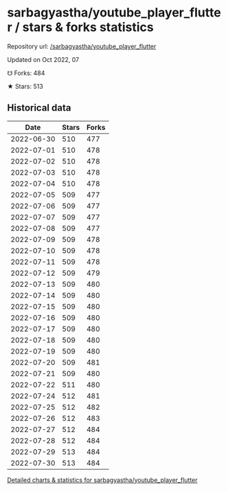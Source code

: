 # sarbagyastha/youtube_player_flutter / stars & forks statistics

Repository url: [/sarbagyastha/youtube_player_flutter](https://github.com/sarbagyastha/youtube_player_flutter)

Updated on Oct 2022, 07

☋ Forks: 484

★ Stars: 513

## Historical data
| Date | Stars | Forks |
|------|-------|-------|
| 2022-06-30 | 510 | 477 | 
| 2022-07-01 | 510 | 478 | 
| 2022-07-02 | 510 | 478 | 
| 2022-07-03 | 510 | 478 | 
| 2022-07-04 | 510 | 478 | 
| 2022-07-05 | 509 | 477 | 
| 2022-07-06 | 509 | 477 | 
| 2022-07-07 | 509 | 477 | 
| 2022-07-08 | 509 | 477 | 
| 2022-07-09 | 509 | 478 | 
| 2022-07-10 | 509 | 478 | 
| 2022-07-11 | 509 | 478 | 
| 2022-07-12 | 509 | 479 | 
| 2022-07-13 | 509 | 480 | 
| 2022-07-14 | 509 | 480 | 
| 2022-07-15 | 509 | 480 | 
| 2022-07-16 | 509 | 480 | 
| 2022-07-17 | 509 | 480 | 
| 2022-07-18 | 509 | 480 | 
| 2022-07-19 | 509 | 480 | 
| 2022-07-20 | 509 | 481 | 
| 2022-07-21 | 509 | 480 | 
| 2022-07-22 | 511 | 480 | 
| 2022-07-24 | 512 | 481 | 
| 2022-07-25 | 512 | 482 | 
| 2022-07-26 | 512 | 483 | 
| 2022-07-27 | 512 | 484 | 
| 2022-07-28 | 512 | 484 | 
| 2022-07-29 | 513 | 484 | 
| 2022-07-30 | 513 | 484 | 


[Detailed charts & statistics for sarbagyastha/youtube_player_flutter](https://reviewgithub.com/rep/sarbagyastha/youtube_player_flutter)
